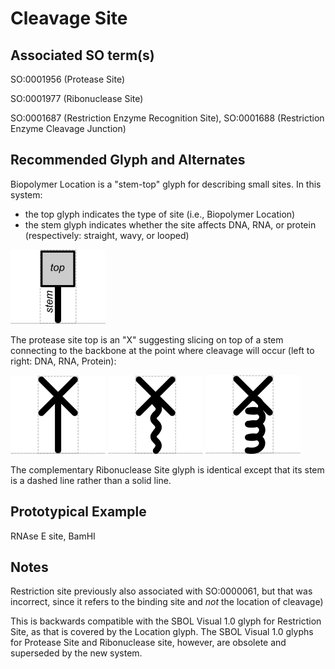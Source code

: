 # Cleavage Site

## Associated SO term(s)
SO:0001956 (Protease Site)

SO:0001977 (Ribonuclease Site)

SO:0001687 (Restriction Enzyme Recognition Site), SO:0001688 (Restriction Enzyme Cleavage Junction)

## Recommended Glyph and Alternates
Biopolymer Location is a "stem-top" glyph for describing small sites. In this system:

- the top glyph indicates the type of site (i.e., Biopolymer Location)
- the stem glyph indicates whether the site affects DNA, RNA, or protein (respectively: straight, wavy, or looped)

![glyph specification](stem-top-specification.png)

The protease site top is an "X" suggesting slicing on top of a stem connecting to the backbone at the point where cleavage will occur (left to right: DNA, RNA, Protein):

![glyph specification](nuclease-site-specification.png)
![glyph specification](ribonuclease-site-specification.png)
![glyph specification](protease-site-specification.png)

The complementary Ribonuclease Site glyph is identical except that its stem is a dashed line rather than a solid line.

## Prototypical Example

RNAse E site, BamHI

## Notes
Restriction site previously also associated with SO:0000061, but that was incorrect, since it refers to the binding site and *not* the location of cleavage)

This is backwards compatible with the SBOL Visual 1.0 glyph for Restriction Site, as that is covered by the Location glyph. The SBOL Visual 1.0 glyphs for Protease Site and Ribonuclease site, however, are obsolete and superseded by the new system.